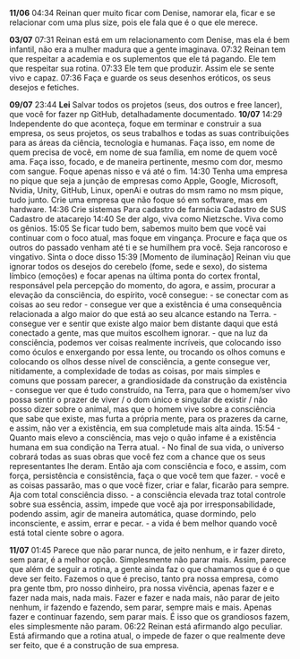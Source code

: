 **11/06**
	04:34
		Reinan quer muito ficar com Denise, namorar ela, ficar e se relacionar com uma plus size, pois ele fala que é o que ele merece.

**03/07**
	07:31
		Reinan está em um relacionamento com Denise, mas ela é bem infantil, não era a mulher madura que a gente imaginava.
	07:32
		Reinan tem que respeitar a academia e os suplementos que ele tá pagando.
		Ele tem que respeitar sua rotina.
	07:33
		Ele tem que produzir. Assim ele se sente vivo e capaz.
	07:36
		Faça e guarde os seus desenhos eróticos, os seus desejos e fetiches.

**09/07**
	23:44
		**Lei**
		 Salvar todos os projetos (seus, dos outros e free lancer), que você for fazer np GitHub, detalhadamente documentado.
**10/07**
	14:29
		Independente do que aconteça, foque em terminar e construir a sua empresa, os seus projetos, os seus trabalhos e todas as suas contribuições para as áreas da ciência, tecnologia e humanas.
		Faça isso, em nome de quem precisa de você, em nome de sua família, em nome de quem você ama.
		Faça isso, focado, e de maneira pertinente, mesmo com dor, mesmo com sangue. Foque apenas nisso e vá até o fim.
	14:30
		Tenha uma empresa no pique que seja a junção de empresas como Apple, Google, Microsoft, Nvidia, Unity, GitHub, Linux, openAi e outras do msm ramo no msm pique, tudo junto.
		Crie uma empresa que não foque só em software, mas em hardware.
	14:36
		Crie sistemas 
			Para cadastro de farmácia 
			Cadastro de SUS 
			Cadastro de atacarejo
	14:40
		Se der algo, viva como Nietzsche. Viva como os gênios.
	15:05
		Se ficar tudo bem, sabemos muito bem que você vai continuar com o foco atual, mas foque em vingança. Procure e faça que os outros do passado venham até ti e se humilhem pra você. Seja rancoroso e vingativo. Sinta o doce disso 
	15:39
		[Momento de iluminação]
		Reinan viu que ignorar todos os desejos do cerebelo (fome, sede e sexo), do sistema límbico (emoções) e focar apenas na última ponta do cortex frontal, responsável pela percepção do momento, do agora, e assim, procurar a elevação da consciência, do espírito, você consegue:
		- se conectar com as coisas ao seu redor
		- consegue ver que a existência é uma consequência relacionada a algo maior do que está ao seu alcance estando na Terra.
		- consegue ver e sentir que existe algo maior bem distante daqui que está conectado a gente, mas que muitos escolhem ignorar.
		- que na luz da consciência, podemos ver coisas realmente incríveis, que colocando isso como óculos e enxergando por essa lente, ou trocando os olhos comuns e colocando os olhos desse nível de consciência, a gente consegue ver, nitidamente, a complexidade de todas as coisas, por mais simples e comuns que possam parecer, a grandiosidade da construção da existência
		- consegue ver que é tudo construído, na Terra, para que o homem/ser vivo possa sentir o prazer de viver / o dom único e singular de existir / não posso dizer sobre o animal, mas que o homem vive sobre a consciência que sabe que existe, mas furta a própria mente, para os prazeres da carne, e assim, não ver a existência, em sua completude mais alta ainda.
	15:54
		- Quanto mais elevo a consciência, mas vejo o quão infame é a existência humana em sua condição na Terra atual.
		- No final de sua vida, o universo cobrará todas as suas obras que você fez com a chance que os seus representantes lhe deram. Então aja com consciência e foco, e assim, com força, persistência e consistência, faça o que você tem que fazer.
		- você e as coisas passarão, mas o que você fizer, criar e falar, ficarão para sempre. Aja com total consciência disso.
		- a consciência elevada traz total controle sobre sua essência, assim, impede que você aja por irresponsabilidade, podendo assim, agir de maneira automática, quase dormindo, pelo inconsciente, e assim, errar e pecar.
		- a vida é bem melhor quando você está total ciente sobre o agora.

**11/07**
	01:45
		Parece que não parar nunca, de jeito nenhum, e ir fazer direto, sem parar, é a melhor opção. Simplesmente não parar mais.
		Assim, parece que além de seguir a rotina, a gente ainda faz o que chamamos que é o que deve ser feito.
		Fazemos o que é preciso, tanto pra nossa empresa, como pra gente tbm, pro nosso dinheiro, pra nossa vivência, apenas fazer e e fazer nada mais, nada mais.
		Fazer e fazer e nada mais, não parar de jeito nenhum, ir fazendo e fazendo, sem parar, sempre mais e mais.
		Apenas fazer e continuar fazendo, sem parar mais. É isso que os grandiosos fazem, eles simplesmente não param.
	06:22
		Reinan está afirmando algo peculiar. Está afirmando que a rotina atual, o impede de fazer o que realmente deve ser feito, que é a construção de sua empresa.